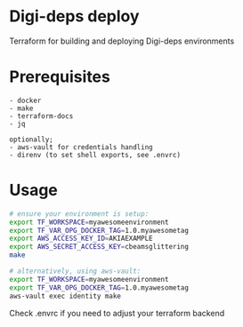 # Digi-deps deploy
Terraform for building and deploying Digi-deps environments

# Prerequisites
    - docker
    - make
    - terraform-docs
    - jq
    
    optionally;
    - aws-vault for credentials handling
    - direnv (to set shell exports, see .envrc)
    
# Usage
```bash
# ensure your environment is setup:
export TF_WORKSPACE=myawesomeenvironment
export TF_VAR_OPG_DOCKER_TAG=1.0.myawesometag
export AWS_ACCESS_KEY_ID=AKIAEXAMPLE 
export AWS_SECRET_ACCESS_KEY=cbeamsglittering
make

# alternatively, using aws-vault:
export TF_WORKSPACE=myawesomeenvironment
export TF_VAR_OPG_DOCKER_TAG=1.0.myawesometag
aws-vault exec identity make
```

Check .envrc if you need to adjust your terraform backend
